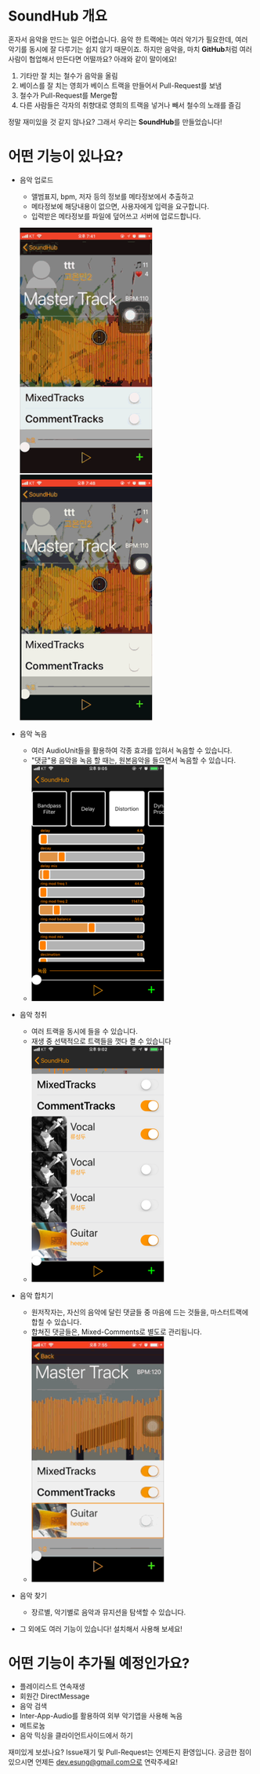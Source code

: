 # SoundHub 개요 

혼자서 음악을 만드는 일은 어렵습니다. 음악 한 트랙에는 여러 악기가 필요한데, 여러 악기를 동시에 잘 다루기는 쉽지 않기 때문이죠. 
하지만 음악을, 마치 **GitHub**처럼 여러 사람이 협업해서 만든다면 어떨까요? 아래와 같이 말이에요!

1. 기타만 잘 치는 철수가 음악을 올림
2. 베이스를 잘 치는 영희가 베이스 트랙을 만들어서 Pull-Request를 보냄
3. 철수가 Pull-Request를 Merge함
4. 다른 사람들은 각자의 취향대로 영희의 트랙을 넣거나 빼서 철수의 노래를 즐김

정말 재미있을 것 같지 않나요? 그래서 우리는 **SoundHub**를 만들었습니다!



# 어떤 기능이 있나요?

* 음악 업로드
  * 앨범표지, bpm, 저자 등의 정보를 메타정보에서 추출하고
  * 메타정보에 해당내용이 없으면, 사용자에게 입력을 요구합니다.
  * 입력받은 메타정보를 파일에 덮어쓰고 서버에 업로드합니다.
  
  ![uploadMusic](https://github.com/e-sung/SoundHub/blob/master/previews/upload1.gif) ![uploadMusic](https://github.com/e-sung/SoundHub/blob/master/previews/upload2.gif)

* 음악 녹음
  * 여러 AudioUnit들을 활용하여 각종 효과를 입혀서 녹음할 수 있습니다.
  * "댓글"용 음악을 녹음 할 때는, 원본음악을 들으면서 녹음할 수 있습니다. 
  * <img src="https://raw.githubusercontent.com/e-sung/SoundHub/master/previews/record.png" alt="record Music" width="270">

* 음악 청취
  * 여러 트랙을 동시에 들을 수 있습니다.
  * 재생 중 선택적으로 트랙들을 껏다 켤 수 있습니다
  * <img src="https://github.com/e-sung/SoundHub/blob/master/previews/play.png" alt="Play Music" width="270">

* 음악 합치기
  * 원저작자는, 자신의 음악에 달린 댓글들 중 마음에 드는 것들을, 마스터트랙에 합칠 수 있습니다.
  * 합쳐진 댓글들은, Mixed-Comments로 별도로 관리됩니다. 
  * <img src="https://github.com/e-sung/SoundHub/blob/master/previews/merge.gif" alt="Play Music" width="270">

* 음악 찾기
  * 장르별, 악기별로 음악과 뮤지션을 탐색할 수 있습니다.

* 그 외에도 여러 기능이 있습니다! 설치해서 사용해 보세요!


# 어떤 기능이 추가될 예정인가요?

* 플레이리스트 연속재생
* 회원간 DirectMessage
* 음악 검색
* Inter-App-Audio를 활용하여 외부 악기앱을 사용해 녹음
* 메트로눔 
* 음악 믹싱을 클라이언트사이드에서 하기

재미있게 보셨나요? Issue재기 및 Pull-Request는 언제든지 환영입니다. 궁금한 점이 있으시면 언제든 dev.esung@gmail.com으로 연락주세요!
